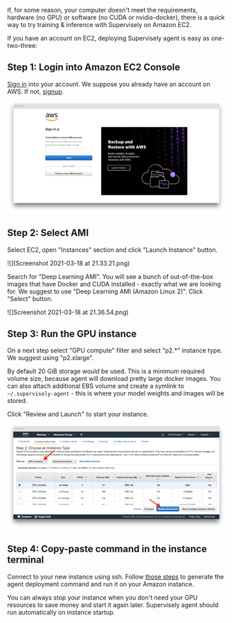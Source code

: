 If, for some reason, your computer doesn't meet the requirements, hardware (no GPU) or software (no CUDA or nvidia-docker), there is a quick way to try training & inference with Supervisely on Amazon EC2.

If you have an account on EC2, deploying Supervisely agent is easy as one-two-three: 

## Step 1: Login into Amazon EC2 Console

[Sign in](https://console.aws.amazon.com/console/home) into your account. We suppose you already have an account on AWS. If not, [signup](https://portal.aws.amazon.com/billing/signup).

![](screenshot-signin-aws-amazon-com-signin-1533487048057.jpg)


## Step 2: Select AMI

Select EC2, open "Instances" section and click "Launch Instance" button.

![](Screenshot 2021-03-18 at 21.33.21.png)

Search for "Deep Learning AMI". You will see a bunch of out-of-the-box images that have Docker and CUDA installed - exactly what we are looking for. We suggest to use "Deep Learning AMI (Amazon Linux 2)". Click "Select" button.

![]Screenshot 2021-03-18 at 21.36.54.png)


## Step 3: Run the GPU instance

On a next step select "GPU compute" filter and select "p2.*" instance type. We suggest using "p2.xlarge".

By default 20 GiB storage would be used. This is a minimum required volume size, because agent will download pretty large docker images. You can also attach additional EBS volume and create a symlink to `~/.supervisely-agent` - this is where your model weights and images will be stored.

Click "Review and Launch" to start your instance.

![](screenshot-us-west-2-console-aws-amazon-com-ec2-v2-home-1533486990103.png)



## Step 4: Copy-paste command in the instance terminal

Connect to your new instance using ssh. Follow [those steps](../add_delete_node/add_delete_node.md) to generate the agent deployment command and run it on your Amazon instance. 

You can always stop your instance when you don't need your GPU resources to save money and start it again later. Supervisely agent should run automatically on instance startup. 
